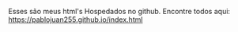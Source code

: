 Esses são meus html's Hospedados no github.
Encontre todos aqui: https://pablojuan255.github.io/index.html
